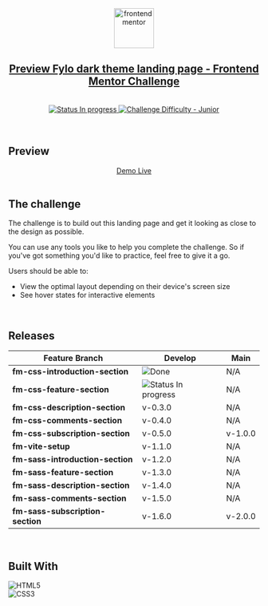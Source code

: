 <div align="center">
  <img src="https://www.frontendmentor.io/static/images/logo-mobile.svg" alt="frontendmentor" width="80">
  <br />
  <h2 align="center">
   <a href="https://www.frontendmentor.io/challenges/fylo-dark-theme-landing-page-5ca5f2d21e82137ec91a50fd"  target="_blank">
        Preview Fylo dark theme landing page - Frontend Mentor Challenge
    </a>
  </h2>
</div>
<br />
<!-- Badges -->
<div align="center">
  <!-- Status -->
  <a href="#">
    <img src="https://img.shields.io/badge/Status-In_Progress-yellow" alt="Status In progress">
  </a>

  <!-- Difficulty -->
  <a href="https://www.frontendmentor.io/challenges?difficulties=1"  target="_blank">
    <img src="https://img.shields.io/badge/Difficulty-Junior-green" alt="Challenge Difficulty - Junior">
  </a>
</div>
<br />
<br />

## **Preview**
<div align='center'>
  <a href="https://clarerodev.github.io/fm-fylo-landing-page/" target="_blank">Demo Live</a>
</div>
<br />

## **The challenge**
The challenge is to build out this landing page and get it looking as close to the design as possible.

You can use any tools you like to help you complete the challenge. So if you've got something you'd like to practice, feel free to give it a go.

Users should be able to:

- View the optimal layout depending on their device's screen size
- See hover states for interactive elements
<br />

## **Releases**
<table>
<thead>
  <tr>
    <th>Feature Branch</th>
    <th>Develop</th>
    <th>Main</th>
  </tr>
</thead>
<tbody>
  <tr>
    <td>
      <b>fm-css-introduction-section</b>
    </td>
    <td>
      <img src="https://img.shields.io/badge/Done-v 0.1.0-green" alt="Done">
    </td>
    <td>N/A</td>
  </tr>
   <tr>
    <td>
      <b>fm-css-feature-section</b>
    </td>
    <td>
      <span>
        <img src="https://img.shields.io/badge/In_Progress-v 0.2.0-yellow" alt="Status In progress">
       </span>
    </td>
    <td>N/A</td>
  </tr>
  <tr>
    <td>
      <b>fm-css-description-section</b>
    </td>
    <td>
      <span>v-0.3.0</span>
    </td>
    <td>N/A</td>
  </tr> 
   <tr>
    <td>
      <b>fm-css-comments-section</b>
    </td>
    <td>
      <span>v-0.4.0</span>
    </td>
    <td>N/A</td>
  </tr> 
   <tr>
    <td>
      <b>fm-css-subscription-section</b>
    </td>
    <td>
      <span>v-0.5.0</span>
    </td>
    <td>v-1.0.0</td>
  </tr>
   <tr>
    <td>
      <b>fm-vite-setup</b>
    </td>
    <td>
      <span>v-1.1.0</span>
    </td>
    <td>N/A</td>
  </tr>
   <tr>
    <td>
      <b>fm-sass-introduction-section</b>
    </td>
    <td>
      <span>v-1.2.0</span>
    </td>
    <td>N/A</td>
  </tr>
   <tr>
    <td>
      <b>fm-sass-feature-section</b>
    </td>
    <td>
      <span>v-1.3.0</span>
    </td>
    <td>N/A</td>
  </tr>
  <tr>
    <td>
      <b>fm-sass-description-section</b>
    </td>
    <td>
      <span>v-1.4.0</span>
    </td>
    <td>N/A</td>
  </tr> 
   <tr>
    <td>
      <b>fm-sass-comments-section</b>
    </td>
    <td>
      <span>v-1.5.0</span>
    </td>
    <td>N/A</td>
  </tr> 
   <tr>
    <td>
      <b>fm-sass-subscription-section</b>
    </td>
    <td>
      <span>v-1.6.0</span>
    </td>
    <td>v-2.0.0</td>
  </tr> 
</tbody>
</table>
<br />

## **Built With**
![HTML5](https://img.shields.io/badge/html5-%23E34F26.svg?logo=html5&logoColor=white)   
![CSS3](https://img.shields.io/badge/css3-%231572B6.svg?logo=css3&logoColor=white) 

<br>


